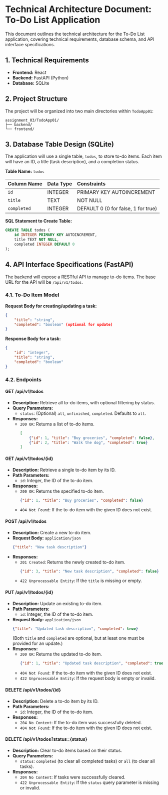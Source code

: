 # Technical Architecture Document: To-Do List Application

This document outlines the technical architecture for the To-Do List application, covering technical requirements, database schema, and API interface specifications.

## 1. Technical Requirements

*   **Frontend:** React
*   **Backend:** FastAPI (Python)
*   **Database:** SQLite

## 2. Project Structure

The project will be organized into two main directories within `TodoApp01`:

```
assignment_03/TodoApp01/
├── backend/
└── frontend/
```

## 3. Database Table Design (SQLite)

The application will use a single table, `todos`, to store to-do items. Each item will have an ID, a title (task description), and a completion status.

**Table Name:** `todos`

| Column Name | Data Type | Constraints           |
| :---------- | :-------- | :-------------------- |
| `id`        | INTEGER   | PRIMARY KEY AUTOINCREMENT |
| `title`     | TEXT      | NOT NULL              |
| `completed` | INTEGER   | DEFAULT 0 (0 for false, 1 for true) |

**SQL Statement to Create Table:**

```sql
CREATE TABLE todos (
    id INTEGER PRIMARY KEY AUTOINCREMENT,
    title TEXT NOT NULL,
    completed INTEGER DEFAULT 0
);
```

## 4. API Interface Specifications (FastAPI)

The backend will expose a RESTful API to manage to-do items. The base URL for the API will be `/api/v1/todos`.

### 4.1. To-Do Item Model

**Request Body for creating/updating a task:**

```json
{
    "title": "string",
    "completed": "boolean" (optional for update)
}
```

**Response Body for a task:**

```json
{
    "id": "integer",
    "title": "string",
    "completed": "boolean"
}
```

### 4.2. Endpoints

#### **GET /api/v1/todos**
*   **Description:** Retrieve all to-do items, with optional filtering by status.
*   **Query Parameters:**
    *   `status`: (Optional) `all`, `unfinished`, `completed`. Defaults to `all`.
*   **Responses:**
    *   `200 OK`: Returns a list of to-do items.
        ```json
        [
            {"id": 1, "title": "Buy groceries", "completed": false},
            {"id": 2, "title": "Walk the dog", "completed": true}
        ]
        ```

#### **GET /api/v1/todos/{id}**
*   **Description:** Retrieve a single to-do item by its ID.
*   **Path Parameters:**
    *   `id`: Integer, the ID of the to-do item.
*   **Responses:**
    *   `200 OK`: Returns the specified to-do item.
        ```json
        {"id": 1, "title": "Buy groceries", "completed": false}
        ```
    *   `404 Not Found`: If the to-do item with the given ID does not exist.

#### **POST /api/v1/todos**
*   **Description:** Create a new to-do item.
*   **Request Body:** `application/json`
    ```json
    {"title": "New task description"}
    ```
*   **Responses:**
    *   `201 Created`: Returns the newly created to-do item.
        ```json
        {"id": 3, "title": "New task description", "completed": false}
        ```
    *   `422 Unprocessable Entity`: If the `title` is missing or empty.

#### **PUT /api/v1/todos/{id}**
*   **Description:** Update an existing to-do item.
*   **Path Parameters:**
    *   `id`: Integer, the ID of the to-do item.
*   **Request Body:** `application/json`
    ```json
    {"title": "Updated task description", "completed": true}
    ```
    (Both `title` and `completed` are optional, but at least one must be provided for an update.)
*   **Responses:**
    *   `200 OK`: Returns the updated to-do item.
        ```json
        {"id": 1, "title": "Updated task description", "completed": true}
        ```
    *   `404 Not Found`: If the to-do item with the given ID does not exist.
    *   `422 Unprocessable Entity`: If the request body is empty or invalid.

#### **DELETE /api/v1/todos/{id}**
*   **Description:** Delete a to-do item by its ID.
*   **Path Parameters:**
    *   `id`: Integer, the ID of the to-do item.
*   **Responses:**
    *   `204 No Content`: If the to-do item was successfully deleted.
    *   `404 Not Found`: If the to-do item with the given ID does not exist.

#### **DELETE /api/v1/todos?status={status}**
*   **Description:** Clear to-do items based on their status.
*   **Query Parameters:**
    *   `status`: `completed` (to clear all completed tasks) or `all` (to clear all tasks).
*   **Responses:**
    *   `204 No Content`: If tasks were successfully cleared.
    *   `422 Unprocessable Entity`: If the `status` query parameter is missing or invalid.
